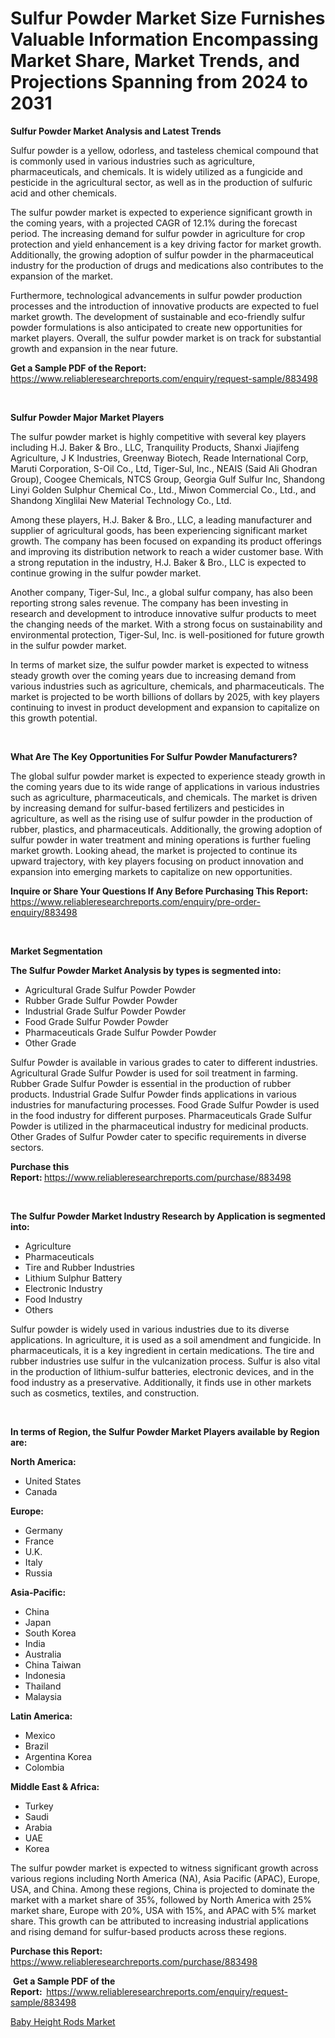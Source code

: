 <p><h1>Sulfur Powder Market Size Furnishes Valuable Information Encompassing Market Share, Market Trends, and Projections Spanning from 2024 to 2031</h1></p><p><strong>Sulfur Powder Market Analysis and Latest Trends</strong></p>
<p><p>Sulfur powder is a yellow, odorless, and tasteless chemical compound that is commonly used in various industries such as agriculture, pharmaceuticals, and chemicals. It is widely utilized as a fungicide and pesticide in the agricultural sector, as well as in the production of sulfuric acid and other chemicals.</p><p>The sulfur powder market is expected to experience significant growth in the coming years, with a projected CAGR of 12.1% during the forecast period. The increasing demand for sulfur powder in agriculture for crop protection and yield enhancement is a key driving factor for market growth. Additionally, the growing adoption of sulfur powder in the pharmaceutical industry for the production of drugs and medications also contributes to the expansion of the market.</p><p>Furthermore, technological advancements in sulfur powder production processes and the introduction of innovative products are expected to fuel market growth. The development of sustainable and eco-friendly sulfur powder formulations is also anticipated to create new opportunities for market players. Overall, the sulfur powder market is on track for substantial growth and expansion in the near future.</p></p>
<p><strong>Get a Sample PDF of the Report:&nbsp;</strong> <a href="https://www.reliableresearchreports.com/enquiry/request-sample/883498">https://www.reliableresearchreports.com/enquiry/request-sample/883498</a></p>
<p>&nbsp;</p>
<p><strong>Sulfur Powder Major Market Players</strong></p>
<p><p>The sulfur powder market is highly competitive with several key players including H.J. Baker & Bro., LLC, Tranquility Products, Shanxi Jiajifeng Agriculture, J K Industries, Greenway Biotech, Reade International Corp, Maruti Corporation, S-Oil Co., Ltd, Tiger-Sul, Inc., NEAIS (Said Ali Ghodran Group), Coogee Chemicals, NTCS Group, Georgia Gulf Sulfur Inc, Shandong Linyi Golden Sulphur Chemical Co., Ltd., Miwon Commercial Co., Ltd., and Shandong Xinglilai New Material Technology Co., Ltd.</p><p>Among these players, H.J. Baker & Bro., LLC, a leading manufacturer and supplier of agricultural goods, has been experiencing significant market growth. The company has been focused on expanding its product offerings and improving its distribution network to reach a wider customer base. With a strong reputation in the industry, H.J. Baker & Bro., LLC is expected to continue growing in the sulfur powder market.</p><p>Another company, Tiger-Sul, Inc., a global sulfur company, has also been reporting strong sales revenue. The company has been investing in research and development to introduce innovative sulfur products to meet the changing needs of the market. With a strong focus on sustainability and environmental protection, Tiger-Sul, Inc. is well-positioned for future growth in the sulfur powder market.</p><p>In terms of market size, the sulfur powder market is expected to witness steady growth over the coming years due to increasing demand from various industries such as agriculture, chemicals, and pharmaceuticals. The market is projected to be worth billions of dollars by 2025, with key players continuing to invest in product development and expansion to capitalize on this growth potential.</p></p>
<p>&nbsp;</p>
<p><strong>What Are The Key Opportunities For Sulfur Powder Manufacturers?</strong></p>
<p><p>The global sulfur powder market is expected to experience steady growth in the coming years due to its wide range of applications in various industries such as agriculture, pharmaceuticals, and chemicals. The market is driven by increasing demand for sulfur-based fertilizers and pesticides in agriculture, as well as the rising use of sulfur powder in the production of rubber, plastics, and pharmaceuticals. Additionally, the growing adoption of sulfur powder in water treatment and mining operations is further fueling market growth. Looking ahead, the market is projected to continue its upward trajectory, with key players focusing on product innovation and expansion into emerging markets to capitalize on new opportunities.</p></p>
<p><strong>Inquire or Share Your Questions If Any Before Purchasing This Report:</strong> <a href="https://www.reliableresearchreports.com/enquiry/pre-order-enquiry/883498">https://www.reliableresearchreports.com/enquiry/pre-order-enquiry/883498</a></p>
<p>&nbsp;</p>
<p><strong>Market Segmentation</strong></p>
<p><strong>The Sulfur Powder Market Analysis by types is segmented into:</strong></p>
<p><ul><li>Agricultural Grade Sulfur Powder Powder</li><li>Rubber Grade Sulfur Powder Powder</li><li>Industrial Grade Sulfur Powder Powder</li><li>Food Grade Sulfur Powder Powder</li><li>Pharmaceuticals Grade Sulfur Powder Powder</li><li>Other Grade</li></ul></p>
<p><p>Sulfur Powder is available in various grades to cater to different industries. Agricultural Grade Sulfur Powder is used for soil treatment in farming. Rubber Grade Sulfur Powder is essential in the production of rubber products. Industrial Grade Sulfur Powder finds applications in various industries for manufacturing processes. Food Grade Sulfur Powder is used in the food industry for different purposes. Pharmaceuticals Grade Sulfur Powder is utilized in the pharmaceutical industry for medicinal products. Other Grades of Sulfur Powder cater to specific requirements in diverse sectors.</p></p>
<p><strong>Purchase this Report:&nbsp;</strong><a href="https://www.reliableresearchreports.com/purchase/883498">https://www.reliableresearchreports.com/purchase/883498</a></p>
<p>&nbsp;</p>
<p><strong>The Sulfur Powder Market Industry Research by Application is segmented into:</strong></p>
<p><ul><li>Agriculture</li><li>Pharmaceuticals</li><li>Tire and Rubber Industries</li><li>Lithium Sulphur Battery</li><li>Electronic Industry</li><li>Food Industry</li><li>Others</li></ul></p>
<p><p>Sulfur powder is widely used in various industries due to its diverse applications. In agriculture, it is used as a soil amendment and fungicide. In pharmaceuticals, it is a key ingredient in certain medications. The tire and rubber industries use sulfur in the vulcanization process. Sulfur is also vital in the production of lithium-sulfur batteries, electronic devices, and in the food industry as a preservative. Additionally, it finds use in other markets such as cosmetics, textiles, and construction.</p></p>
<p>&nbsp;</p>
<p><strong>In terms of Region, the Sulfur Powder Market Players available by Region are:</strong></p>
<p>
    <p> <strong> North America: </strong>
        <ul>
            <li>United States</li>
            <li>Canada</li>
        </ul>
        </p> 
    <p> <strong> Europe: </strong>
        <ul>
            <li>Germany</li>
            <li>France</li>
            <li>U.K.</li>
            <li>Italy</li>
            <li>Russia</li>
        </ul>
        </p> 
    <p> <strong> Asia-Pacific: </strong>
        <ul>
            <li>China</li>
            <li>Japan</li>
            <li>South Korea</li>
            <li>India</li>
            <li>Australia</li>
            <li>China Taiwan</li>
            <li>Indonesia</li>
            <li>Thailand</li>
            <li>Malaysia</li>
        </ul>
        </p> 
    <p> <strong> Latin America: </strong>
        <ul>
            <li>Mexico</li>
            <li>Brazil</li>
            <li>Argentina Korea</li>
            <li>Colombia</li>
        </ul>
        </p> 
    <p> <strong> Middle East & Africa: </strong>
        <ul>
            <li>Turkey</li>
            <li>Saudi</li>
            <li>Arabia</li>
            <li>UAE</li>
            <li>Korea</li>
        </ul>
    </p>
    </p>
<p><p>The sulfur powder market is expected to witness significant growth across various regions including North America (NA), Asia Pacific (APAC), Europe, USA, and China. Among these regions, China is projected to dominate the market with a market share of 35%, followed by North America with 25% market share, Europe with 20%, USA with 15%, and APAC with 5% market share. This growth can be attributed to increasing industrial applications and rising demand for sulfur-based products across these regions.</p></p>
<p><strong>Purchase this Report: </strong><a href="https://www.reliableresearchreports.com/purchase/883498">https://www.reliableresearchreports.com/purchase/883498</a></p>
<p>&nbsp;<strong>Get a Sample PDF of the Report:&nbsp;&nbsp;</strong><a href="https://www.reliableresearchreports.com/enquiry/request-sample/883498">https://www.reliableresearchreports.com/enquiry/request-sample/883498</a></p>
<p><strong></strong></p>
<p><p><a href="https://meowing-canidae-761.notion.site/Baby-Height-Rods-Market-Research-Report-Provides-thorough-Industry-Overview-which-offers-an-In-Dept-dc541c1276de4f2dab1a56a6f18f3f74">Baby Height Rods Market</a></p></p>